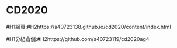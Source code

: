 # CD2020
#H1網頁:#H2https://s40723138.github.io/cd2020/content/index.html


#H1分組倉儲:#H2https://github.com/s40723119/cd2020ag4